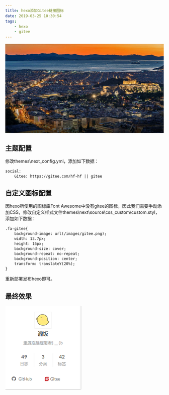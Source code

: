 ```yaml
---
title: hexo添加Gitee链接图标
date: 2019-03-25 10:30:54
tags:
    - hexo
    - gitee
---
```

![homePage](/upload/homePage/20190325103507.jpg)
<!--more-->

## 主题配置
修改themes\next\_config.yml，添加如下数据：
```
social:
    Gitee: https://gitee.com/hf-hf || gitee
```

## 自定义图标配置
因hexo所使用的图标库Font Awesome中没有gitee的图标，因此我们需要手动添加CSS，修改自定义样式文件themes\next\source\css\_custom\custom.styl，添加如下数据：
```
.fa-gitee{
    background-image: url(/images/gitee.png);
    width: 13.7px;
    height: 16px;
    background-size: cover;
    background-repeat: no-repeat;
    background-position: center;
    transform: translateY(20%);
}
```

重新部署发布hexo即可。

## 最终效果
![gitee_icon_1](/upload/giteeIcon/gitee_icon_1.png)

